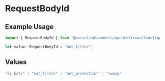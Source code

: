 # RequestBodyId

## Example Usage

```typescript
import { RequestBodyId } from "@vercel/sdk/models/updatefirewallconfigop.js";

let value: RequestBodyId = "bot_filter";
```

## Values

```typescript
"ai_bots" | "bot_filter" | "bot_protection" | "owasp"
```